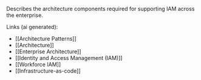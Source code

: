Describes the architecture components required for supporting IAM across the enterprise.

Links (ai generated):
 - [[Architecture Patterns]]
 - [[Architecture]]
 - [[Enterprise Architecture]]
 - [[Identity and Access Management (IAM)]]
 - [[Workforce IAM]]
 - [[Infrastructure-as-code]]
